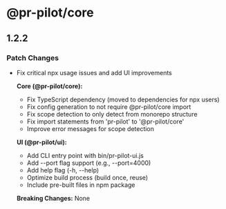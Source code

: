 # @pr-pilot/core

## 1.2.2

### Patch Changes

- Fix critical npx usage issues and add UI improvements

  **Core (@pr-pilot/core):**
  - Fix TypeScript dependency (moved to dependencies for npx users)
  - Fix config generation to not require @pr-pilot/core import
  - Fix scope detection to only detect from monorepo structure
  - Fix import statements from 'pr-pilot' to '@pr-pilot/core'
  - Improve error messages for scope detection

  **UI (@pr-pilot/ui):**
  - Add CLI entry point with bin/pr-pilot-ui.js
  - Add --port flag support (e.g., --port=4000)
  - Add help flag (-h, --help)
  - Optimize build process (build once, reuse)
  - Include pre-built files in npm package

  **Breaking Changes:** None
